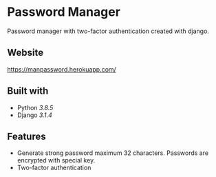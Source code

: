 # Password Manager
Password manager with two-factor authentication created with django.

## Website
https://manpassword.herokuapp.com/

## Built with
* Python <i>3.8.5</i>
* Django <i>3.1.4</i>

## Features
* Generate strong password maximum 32 characters. Passwords are encrypted with special key.
* Two-factor authentication

